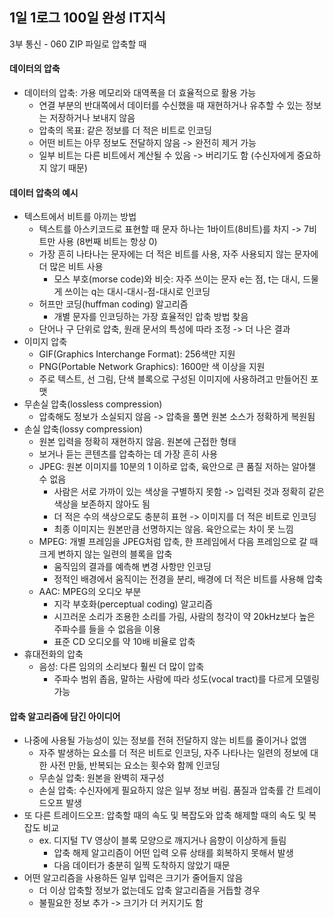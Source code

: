 ## 1일 1로그 100일 완성 IT지식

3부 통신 - 060 ZIP 파일로 압축할 때

#### 데이터의 압축

- 데이터의 압축: 가용 메모리와 대역폭을 더 효율적으로 활용 가능
  - 연결 부분의 반대쪽에서 데이터를 수신했을 때 재현하거나 유추할 수 있는 정보는 저장하거나 보내지 않음
  - 압축의 목표: 같은 정보를 더 적은 비트로 인코딩
  - 어떤 비트는 아무 정보도 전달하지 않음 -> 완전히 제거 가능
  - 일부 비트는 다른 비트에서 계산될 수 있음 -> 버리기도 함 (수신자에게 중요하지 않기 때문)

#### 데이터 압축의 예시

- 텍스트에서 비트를 아끼는 방법
  - 텍스트를 아스키코드로 표현할 때 문자 하나는 1바이트(8비트)를 차지 -> 7비트만 사용 (8번째 비트는 항상 0)
  - 가장 흔히 나타나는 문자에는 더 적은 비트를 사용, 자주 사용되지 않는 문자에 더 많은 비트 사용
    - 모스 부호(morse code)와 비슷: 자주 쓰이는 문자 e는 점, t는 대시, 드물게 쓰이는 q는 대시-대시-점-대시로 인코딩
  - 허프만 코딩(huffman coding) 알고리즘
    - 개별 문자를 인코딩하는 가장 효율적인 압축 방법 찾음
  - 단어나 구 단위로 압축, 원래 문서의 특성에 따라 조정 -> 더 나은 결과
- 이미지 압축
  - GIF(Graphics Interchange Format): 256색만 지원
  - PNG(Portable Network Graphics): 1600만 색 이상을 지원
  - 주로 텍스트, 선 그림, 단색 블록으로 구성된 이미지에 사용하려고 만들어진 포맷
- 무손실 압축(lossless compression)
  - 압축해도 정보가 소실되지 않음 -> 압축을 풀면 원본 소스가 정확하게 복원됨
- 손실 압축(lossy compression)
  - 원본 입력을 정확히 재현하지 않음. 원본에 근접한 형태
  - 보거나 듣는 콘텐츠를 압축하는 데 가장 흔히 사용
  - JPEG: 원본 이미지를 10분의 1 이하로 압축, 육안으로 큰 품질 저하는 알아챌 수 없음
    - 사람은 서로 가까이 있는 색상을 구별하지 못함 -> 입력된 것과 정확히 같은 색상을 보존하지 않아도 됨
    - 더 적은 수의 색상으로도 충분히 표현 -> 이미지를 더 적은 비트로 인코딩
    - 최종 이미지는 원본만큼 선명하지는 않음. 육안으로는 차이 못 느낌
  - MPEG: 개별 프레임을 JPEG처럼 압축, 한 프레임에서 다음 프레임으로 갈 때 크게 변하지 않는 일련의 블록을 압축
    - 움직임의 결과를 예측해 변경 사항만 인코딩
    - 정적인 배경에서 움직이는 전경을 분리, 배경에 더 적은 비트를 사용해 압축
  - AAC: MPEG의 오디오 부분
    - 지각 부호화(perceptual coding) 알고리즘
    - 시끄러운 소리가 조용한 소리를 가림, 사람의 청각이 약 20kHz보다 높은 주파수를 들을 수 없음을 이용
    - 표준 CD 오디오를 약 10배 비율로 압축
- 휴대전화의 압축
  - 음성: 다른 임의의 소리보다 훨씬 더 많이 압축
    - 주파수 범위 좁음, 말하는 사람에 따라 성도(vocal tract)를 다르게 모델링 가능

#### 압축 알고리즘에 담긴 아이디어
- 나중에 사용될 가능성이 있는 정보를 전혀 전달하지 않는 비트를 줄이거나 없앰
  - 자주 발생하는 요소를 더 적은 비트로 인코딩, 자주 나타나는 일련의 정보에 대한 사전 만듦, 반복되는 요소는 횟수와 함께 인코딩
  - 무손실 압축: 원본을 완벽히 재구성
  - 손실 압축: 수신자에게 필요하지 않은 일부 정보 버림. 품질과 압축률 간 트레이드오프 발생
- 또 다른 트레이드오프: 압축할 때의 속도 및 복잡도와 압축 해제할 때의 속도 및 복잡도 비교
  - ex. 디지털 TV 영상이 블록 모양으로 깨지거나 음향이 이상하게 들림
    - 압축 해제 알고리즘이 어떤 입력 오류 상태를 회복하지 못해서 발생
    - 다음 데이터가 충분히 일찍 도착하지 않았기 때문
- 어떤 알고리즘을 사용하든 일부 입력은 크기가 줄어들지 않음
  - 더 이상 압축할 정보가 없는데도 압축 알고리즘을 거듭할 경우
  - 불필요한 정보 추가 -> 크기가 더 커지기도 함
